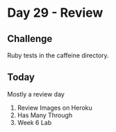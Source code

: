 Day 29 - Review
=======

Challenge
---------

Ruby tests in the caffeine directory.

Today
----

Mostly a review day

1. Review Images on Heroku
2. Has Many Through
3. Week 6 Lab
